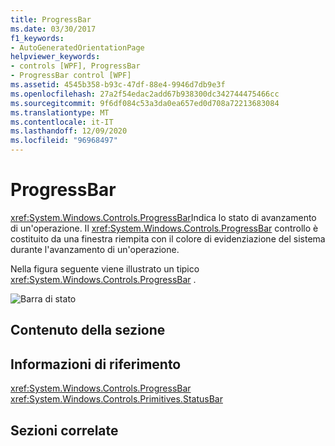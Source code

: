 ```yaml
---
title: ProgressBar
ms.date: 03/30/2017
f1_keywords:
- AutoGeneratedOrientationPage
helpviewer_keywords:
- controls [WPF], ProgressBar
- ProgressBar control [WPF]
ms.assetid: 4545b358-b93c-47df-88e4-9946d7db9e3f
ms.openlocfilehash: 27a2f54edac2add67b938300dc342744475466cc
ms.sourcegitcommit: 9f6df084c53a3da0ea657ed0d708a72213683084
ms.translationtype: MT
ms.contentlocale: it-IT
ms.lasthandoff: 12/09/2020
ms.locfileid: "96968497"
---
```

# <a name="progressbar"></a>ProgressBar
<xref:System.Windows.Controls.ProgressBar>Indica lo stato di avanzamento di un'operazione. Il <xref:System.Windows.Controls.ProgressBar> controllo è costituito da una finestra riempita con il colore di evidenziazione del sistema durante l'avanzamento di un'operazione.  
  
 Nella figura seguente viene illustrato un tipico <xref:System.Windows.Controls.ProgressBar> .  
  
 ![Barra di stato](./media/ss-ctl-progressbar.GIF "SS_CTL_progressbar")  
  
## <a name="in-this-section"></a>Contenuto della sezione  
  
## <a name="reference"></a>Informazioni di riferimento  
 <xref:System.Windows.Controls.ProgressBar>  
  <xref:System.Windows.Controls.Primitives.StatusBar>  
  
## <a name="related-sections"></a>Sezioni correlate
